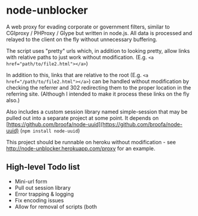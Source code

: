 # node-unblocker

A web proxy for evading corporate or government filters, similar to CGIproxy / PHProxy / Glype but written in node.js. 
All data is processed and relayed to the client on the fly without unnecessary buffering.

The script uses "pretty" urls which, in addition to looking pretty, allow links with relative paths to just work without 
modification. (E.g. `<a href="path/to/file2.html"></a>`) 

In addition to this, links that are relative to the root (E.g. `<a href="/path/to/file2.html"></a>`) can be handled without 
modification by checking the referrer and 302 redirecting them to the proper location in the referring site. (Although I 
intended to make it process these links on the fly also.)

Also includes a custom session library named simple-session that may be pulled out into a separate project at some point. 
It depends on [https://github.com/broofa/node-uuid](https://github.com/broofa/node-uuid) (`npm install node-uuid`)

This project should be runnable on heroku without modification - see http://node-unblocker.herokuapp.com/proxy for an example.

## High-level Todo list

* Mini-url form
* Pull out session library
* Error trapping & logging
* Fix encoding issues
* Allow for removal of scripts (both <script /> tags and on*= handlers)

## License
This project and related problems are released under the terms of the [GNU GPL version 3](http://www.gnu.org/licenses/gpl.html)

## Change log

### v0.5.0 - 2012-2-24
* Reworked fileserver to serve index.html from memory and use compression when avaliable
* Added some windows support (although it doesn't bind to localhost

### v0.4.1 - 2012-2-23
* Fixed issue #2 for relative path bug when the domain name didn't have a / following it
* Removed compress library dependency in favor of the native zlib library that shipped in node 0.6

### v0.4 - 2011-4-4
* Added keyword and domain blocklists
* Pulled out configuration into a separate file
* Set up live demo at nodeunblocker.com
* Added "military" theme

### v0.3 - 2011-03-29
* Added support for remote HTTPS servers.
* Created a simple-session library. (The ones I tried were all tied to bigger projects and/or didn't work well)
* Added basic cookie support via sessions.
* Urls that are relative to the root of the site are now processed in both html and css.
* Now only buffers last few characters if a chunk appears to end in the middle of a url.
	
### v0.2 - 2011-03-28
* Added redirect support 
* Added gzip support
* improved filters

### v0.1 - 2011-03-26
* Initial release; basic passthrough and url-fixing functionality
